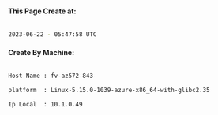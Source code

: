 
   
#### This Page Create at:

```bash

2023-06-22 - 05:47:58 UTC

```

#### Create By Machine:

```bash

Host Name : fv-az572-843

platform  : Linux-5.15.0-1039-azure-x86_64-with-glibc2.35

Ip Local  : 10.1.0.49

```

